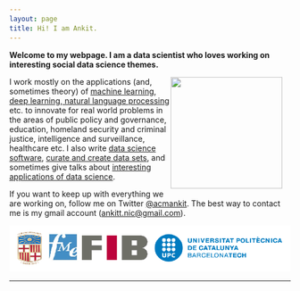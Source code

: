 ```yaml
---
layout: page
title: Hi! I am Ankit.
---
```

**Welcome to my webpage. I am a data scientist who loves working on interesting social data science themes.**


<div style="float: right; margin-right:15px">
    <a href="https://www.github.com/ankitbit"><img src="../images/" width="200" height="200"></a>
</div>

I work mostly on the applications (and, sometimes theory) of [machine learning, deep learning, natural language processing](/papers) etc. to innovate for real world problems in the areas of public policy and governance, education, homeland security and criminal justice, intelligence and surveillance, healthcare etc. I also write [data science software](/software), [curate and create data sets](/data), and sometimes give talks about [interesting applications of data science](/talks).

If you want to keep up with everything we are working on, follow me on Twitter [@acmankit](http://twitter.com/acmankit). The best way to contact me is my gmail account (ankitt.nic@gmail.com).

<div>
    <a href="https://www.github.com/ankitbit"><img src="../images/identity.png"></a>
</div>



------


